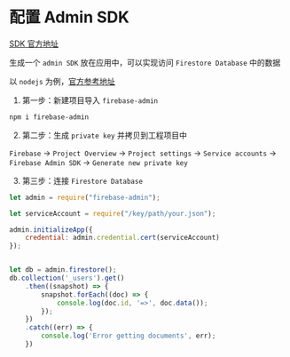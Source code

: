 # 配置 Admin SDK

[SDK 官方地址](https://firebase.google.com/docs/reference/admin/node?hl=en&authuser=0)


生成一个 `admin SDK` 放在应用中，可以实现访问 `Firestore Database` 中的数据

以 `nodejs` 为例，[官方参考地址](https://firebase.google.com/docs/admin/setup/#node.js)

1. 第一步：新建项目导入 `firebase-admin`

``` bash
npm i firebase-admin
```

2. 第二步：生成 `private key` 并拷贝到工程项目中

`Firebase` -> `Project Overview` -> `Project settings` -> `Service accounts` -> `Firebase Admin SDK` -> `Generate new private key`

3. 第三步：连接 `Firestore Database`

``` js
let admin = require("firebase-admin");

let serviceAccount = require("/key/path/your.json");

admin.initializeApp({
    credential: admin.credential.cert(serviceAccount)
});


let db = admin.firestore();
db.collection('_users').get()
    .then((snapshot) => {
        snapshot.forEach((doc) => {
            console.log(doc.id, '=>', doc.data());
        });
    })
    .catch((err) => {
        console.log('Error getting documents', err);
    })
```
